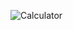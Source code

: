 ![Calculator](https://github.com/azharalisheeno1/Calculator/assets/113542585/0d44945c-a3fb-4576-ace6-aac3fdf56553)
